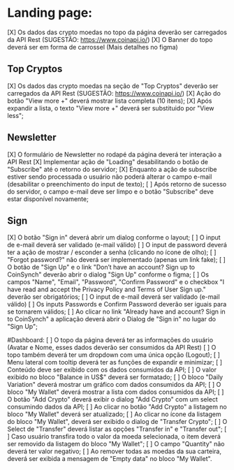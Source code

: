 # Landing page:
[X] Os dados das crypto moedas no topo da página deverão ser carregados da API Rest (SUGESTÃO: https://www.coinapi.io/)
[X] O Banner do topo deverá ser em forma de carrossel (Mais detalhes no figma)

## Top Cryptos
[X] Os dados das crypto moedas na seção de "Top Cryptos" deverão ser carregados da API Rest (SUGESTÃO: https://www.coinapi.io/)
[X] Ação do botão "View more +" deverá mostrar lista completa (10 itens);
[X] Após expandir a lista, o texto "View more +" deverá ser substituido por "View less";

## Newsletter
[X] O formulário de Newsletter no rodapé da página deverá ter interação a API Rest
[X] Implementar ação de "Loading" desabilitando o botão de "Subscribe" até o retorno do servidor;
[X] Enquanto a ação de subscribe estiver sendo processada o usuário não poderá alterar o campo e-mail (desabilitar o preenchimento do input de texto);
[ ] Após retorno de sucesso do servidor, o campo e-mail deve ser limpo e o botão "Subscribe" deve estar disponível novamente;

## Sign
[X] O botão "Sign in" deverá abrir um dialog conforme o layout;
[ ] O input de e-mail deverá ser validado (e-mail válido)
[ ] O input de password deverá ter a ação de mostrar / esconder a senha (clicando no ícone de olho);
[ ] "Forgot password?" não deverá ser implementado (apenas um link fake);
[ ] O botão de "Sign Up" e o link "Don’t have an account? Sign up to CoinSynch" deverão abrir o dialog "Sign Up" conforme o figma;
[ ] Os campos "Name", "Email", "Password", "Confirm Password" e o checkbox "I have read and accept the Privacy Policy and Terms of User Sign up." deverão ser obrigatórios;
[ ] O input de e-mail deverá ser validado (e-mail válido)
[ ] Os inputs Passwords e Confirm Password deverão ser iguais para se tornarem válidos;
[ ] Ao clicar no link "Already have and account? Sign in to CoinSynch" a aplicação deverá abrir o Dialog de "Sign in" no lugar do "Sign Up";

#Dashboard:
[ ] O topo da página deverá ter as informações do usuário (Avatar e Nome, esses dados deverão ser consumidos da API Rest)
[ ] O topo também deverá ter um dropdown com uma única opção (Logout);
[ ] Menu lateral com tooltip deverá ter as funções de expandir e minimizar;
[ ] Conteúdo deve ser exibido com os dados consumidos da API;
[ ] O valor exibido no bloco "Balance in US$" deverá ser formatado;
[ ] O bloco "Daily Variation" deverá mostrar um gráfico com dados consumidos da API;
[ ] O bloco "My Wallet" deverá mostrar a lista com dados consumidos da API;
[ ] O botão "Add Crypto" deverá exibir o dialog "Add Crypto" com um select consumindo dados da API;
[ ] Ao clicar no botão "Add Crypto" a listagem no bloco "My Wallet" deverá ser atualizado;
[ ] Ao clicar no ícone da listagem do bloco "My Wallet", deverá ser exibido o dialog de "Transfer Crypto";
[ ] O Select de "Transfer" deverá listar as opções "Transfer in" e "Transfer out";
[ ] Caso usuário transfira todo o valor da moeda selecionada, o item deverá ser removido da listagem do bloco "My Wallet";
[ ] O campo "Quantity" não deverá ter valor negativo;
[ ] Ao remover todas as moedas da sua carteira, deverá ser exibida a mensagem de "Empty data" no bloco "My Wallet".
